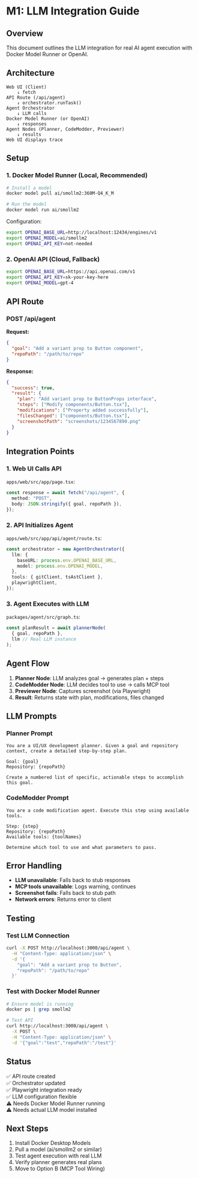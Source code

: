 # M1: LLM Integration Guide

## Overview

This document outlines the LLM integration for real AI agent execution with Docker Model Runner or OpenAI.

## Architecture

```
Web UI (Client)
    ↓ fetch
API Route (/api/agent)
    ↓ orchestrator.runTask()
Agent Orchestrator
    ↓ LLM calls
Docker Model Runner (or OpenAI)
    ↓ responses
Agent Nodes (Planner, CodeModder, Previewer)
    ↓ results
Web UI displays trace
```

## Setup

### 1. Docker Model Runner (Local, Recommended)

```bash
# Install a model
docker model pull ai/smollm2:360M-Q4_K_M

# Run the model
docker model run ai/smollm2
```

Configuration:

```bash
export OPENAI_BASE_URL=http://localhost:12434/engines/v1
export OPENAI_MODEL=ai/smollm2
export OPENAI_API_KEY=not-needed
```

### 2. OpenAI API (Cloud, Fallback)

```bash
export OPENAI_BASE_URL=https://api.openai.com/v1
export OPENAI_API_KEY=sk-your-key-here
export OPENAI_MODEL=gpt-4
```

## API Route

### POST /api/agent

**Request:**

```json
{
  "goal": "Add a variant prop to Button component",
  "repoPath": "/path/to/repo"
}
```

**Response:**

```json
{
  "success": true,
  "result": {
    "plan": "Add variant prop to ButtonProps interface",
    "steps": ["Modify components/Button.tsx"],
    "modifications": ["Property added successfully"],
    "filesChanged": ["components/Button.tsx"],
    "screenshotPath": "screenshots/1234567890.png"
  }
}
```

## Integration Points

### 1. Web UI Calls API

`apps/web/src/app/page.tsx`:

```typescript
const response = await fetch("/api/agent", {
  method: "POST",
  body: JSON.stringify({ goal, repoPath }),
});
```

### 2. API Initializes Agent

`apps/web/src/app/api/agent/route.ts`:

```typescript
const orchestrator = new AgentOrchestrator({
  llm: {
    baseURL: process.env.OPENAI_BASE_URL,
    model: process.env.OPENAI_MODEL,
  },
  tools: { gitClient, tsAstClient },
  playwrightClient,
});
```

### 3. Agent Executes with LLM

`packages/agent/src/graph.ts`:

```typescript
const planResult = await plannerNode(
  { goal, repoPath },
  llm // Real LLM instance
);
```

## Agent Flow

1. **Planner Node**: LLM analyzes goal → generates plan + steps
2. **CodeModder Node**: LLM decides tool to use → calls MCP tool
3. **Previewer Node**: Captures screenshot (via Playwright)
4. **Result**: Returns state with plan, modifications, files changed

## LLM Prompts

### Planner Prompt

```
You are a UI/UX development planner. Given a goal and repository context, create a detailed step-by-step plan.

Goal: {goal}
Repository: {repoPath}

Create a numbered list of specific, actionable steps to accomplish this goal.
```

### CodeModder Prompt

```
You are a code modification agent. Execute this step using available tools.

Step: {step}
Repository: {repoPath}
Available tools: {toolNames}

Determine which tool to use and what parameters to pass.
```

## Error Handling

- **LLM unavailable**: Falls back to stub responses
- **MCP tools unavailable**: Logs warning, continues
- **Screenshot fails**: Falls back to stub path
- **Network errors**: Returns error to client

## Testing

### Test LLM Connection

```bash
curl -X POST http://localhost:3000/api/agent \
  -H "Content-Type: application/json" \
  -d '{
    "goal": "Add a variant prop to Button",
    "repoPath": "/path/to/repo"
  }'
```

### Test with Docker Model Runner

```bash
# Ensure model is running
docker ps | grep smollm2

# Test API
curl http://localhost:3000/api/agent \
  -X POST \
  -H "Content-Type: application/json" \
  -d '{"goal":"test","repoPath":"/test"}'
```

## Status

✅ API route created  
✅ Orchestrator updated  
✅ Playwright integration ready  
✅ LLM configuration flexible  
⚠️ Needs Docker Model Runner running  
⚠️ Needs actual LLM model installed

## Next Steps

1. Install Docker Desktop Models
2. Pull a model (ai/smollm2 or similar)
3. Test agent execution with real LLM
4. Verify planner generates real plans
5. Move to Option B (MCP Tool Wiring)

